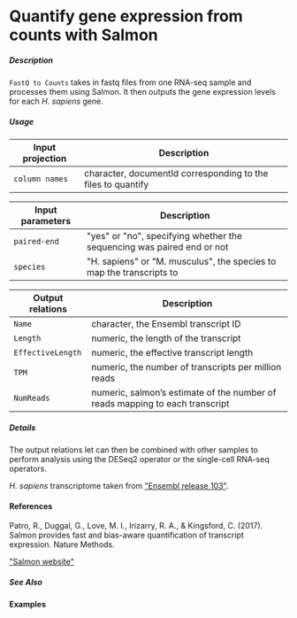 # Quantify gene expression from counts with Salmon

##### Description
`FastQ to Counts` takes in fastq files from one RNA-seq sample and processes them using Salmon. It then outputs the gene expression levels for each _H. sapiens_ gene.

##### Usage

Input projection| Description
---|---
`column names`   | character, documentId corresponding to the files to quantify


| Input parameters           | Description                                                                                 |
| -------------------------- | ------------------------------------------------------------------------------------------- |
| `paired-end`                | "yes" or "no", specifying whether the sequencing was paired end or not |
| `species`                   | "H. sapiens" or "M. musculus", the species to map the transcripts to |

Output relations| Description
---|---
`Name` | character, the Ensembl transcript ID
`Length`                | numeric, the length of the transcript
`EffectiveLength`                | numeric, the effective transcript length
`TPM` | numeric, the number of transcripts per million reads
`NumReads` | numeric, salmon’s estimate of the number of reads mapping to each transcript

##### Details
The output relations let can then be combined with other samples to perform analysis using the DESeq2 operator or the single-cell RNA-seq operators.

_H. sapiens_ transcriptome taken from ["Ensembl release 103"](http://ftp.ensembl.org/pub/release-103/fasta/homo_sapiens/cdna/Homo_sapiens.GRCh38.cdna.all.fa.gz).

#### References
Patro, R., Duggal, G., Love, M. I., Irizarry, R. A., & Kingsford, C. (2017). Salmon provides fast and bias-aware quantification of transcript expression. Nature Methods.

["Salmon website"](https://combine-lab.github.io/salmon/)

##### See Also

#### Examples
